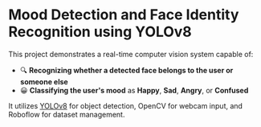 # Mood Detection and Face Identity Recognition using YOLOv8

This project demonstrates a real-time computer vision system capable of:
- 🔍 **Recognizing whether a detected face belongs to the user or someone else**
- 😀 **Classifying the user's mood** as **Happy**, **Sad**, **Angry**, or **Confused**

It utilizes [YOLOv8](https://github.com/ultralytics/ultralytics) for object detection, OpenCV for webcam input, and Roboflow for dataset management.

